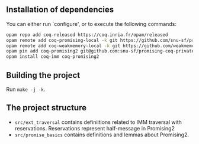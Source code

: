 ## Installation of dependencies
You can either run `configure', or to execute the following commands:
```bash
opam repo add coq-released https://coq.inria.fr/opam/released
opam remote add coq-promising-local -k git https://github.com/snu-sf/promising-opam-coq-archive
opam remote add coq-weakmemory-local -k git https://github.com/weakmemory/local-coq-opam-archive
opam pin add coq-promising2 git@github.com:snu-sf/promising-coq-private.git#v2
opam install coq-imm coq-promising2
```

## Building the project
Run `make -j -k`.

## The project structure
- `src/ext_traversal` contains definiitions related to IMM traversal with reservations.
  Reservations represent half-message in Promising2
- `src/promise_basics` contains definitions and lemmas about Promising2.